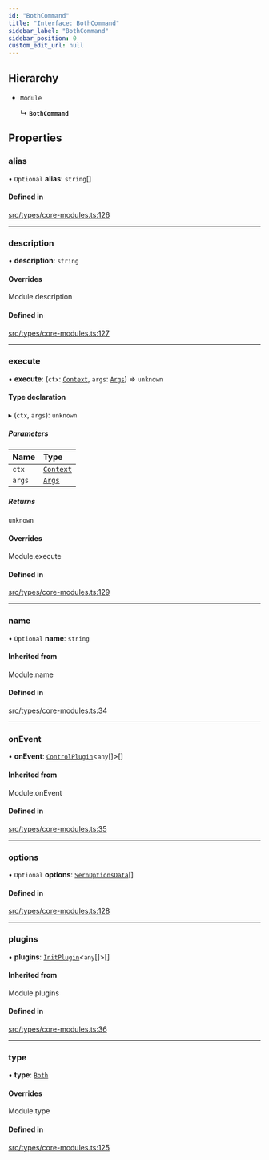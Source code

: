 ```yaml
---
id: "BothCommand"
title: "Interface: BothCommand"
sidebar_label: "BothCommand"
sidebar_position: 0
custom_edit_url: null
---
```


## Hierarchy

- `Module`

  ↳ **`BothCommand`**

## Properties

### alias

• `Optional` **alias**: `string`[]

#### Defined in

[src/types/core-modules.ts:126](https://github.com/sern-handler/handler/blob/504cdee/src/types/core-modules.ts#L126)

___

### description

• **description**: `string`

#### Overrides

Module.description

#### Defined in

[src/types/core-modules.ts:127](https://github.com/sern-handler/handler/blob/504cdee/src/types/core-modules.ts#L127)

___

### execute

• **execute**: (`ctx`: [`Context`](../classes/Context.md), `args`: [`Args`](../modules.md#args)) => `unknown`

#### Type declaration

▸ (`ctx`, `args`): `unknown`

##### Parameters

| Name | Type |
| :------ | :------ |
| `ctx` | [`Context`](../classes/Context.md) |
| `args` | [`Args`](../modules.md#args) |

##### Returns

`unknown`

#### Overrides

Module.execute

#### Defined in

[src/types/core-modules.ts:129](https://github.com/sern-handler/handler/blob/504cdee/src/types/core-modules.ts#L129)

___

### name

• `Optional` **name**: `string`

#### Inherited from

Module.name

#### Defined in

[src/types/core-modules.ts:34](https://github.com/sern-handler/handler/blob/504cdee/src/types/core-modules.ts#L34)

___

### onEvent

• **onEvent**: [`ControlPlugin`](ControlPlugin.md)<`any`[]\>[]

#### Inherited from

Module.onEvent

#### Defined in

[src/types/core-modules.ts:35](https://github.com/sern-handler/handler/blob/504cdee/src/types/core-modules.ts#L35)

___

### options

• `Optional` **options**: [`SernOptionsData`](../modules.md#sernoptionsdata)[]

#### Defined in

[src/types/core-modules.ts:128](https://github.com/sern-handler/handler/blob/504cdee/src/types/core-modules.ts#L128)

___

### plugins

• **plugins**: [`InitPlugin`](InitPlugin.md)<`any`[]\>[]

#### Inherited from

Module.plugins

#### Defined in

[src/types/core-modules.ts:36](https://github.com/sern-handler/handler/blob/504cdee/src/types/core-modules.ts#L36)

___

### type

• **type**: [`Both`](../enums/CommandType.md#both)

#### Overrides

Module.type

#### Defined in

[src/types/core-modules.ts:125](https://github.com/sern-handler/handler/blob/504cdee/src/types/core-modules.ts#L125)
